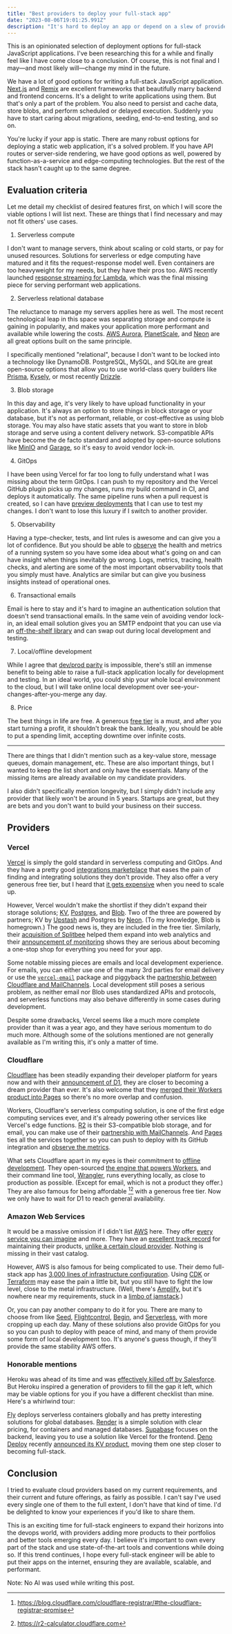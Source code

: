 ```yaml
---
title: "Best providers to deploy your full-stack app"
date: "2023-08-06T19:01:25.991Z"
description: "It's hard to deploy an app or depend on a slew of providers that may not be around in a year. Let me list a few reliable options that solve my problems."
---
```


This is an opinionated selection of deployment options for full-stack JavaScript applications. I've been researching this for a while and finally feel like I have come close to a conclusion. Of course, this is not final and I may—and most likely will—change my mind in the future.

We have a lot of good options for writing a full-stack JavaScript application. [Next.js](https://nextjs.org) and [Remix](https://remix.run) are excellent frameworks that beautifully marry backend and frontend concerns. It's a delight to write applications using them. But that's only a part of the problem. You also need to persist and cache data, store blobs, and perform scheduled or delayed execution. Suddenly you have to start caring about migrations, seeding, end-to-end testing, and so on.

You're lucky if your app is static. There are many robust options for deploying a static web application, it's a solved problem. If you have API routes or server-side rendering, we have good options as well, powered by function-as-a-service and edge-computing technologies. But the rest of the stack hasn't caught up to the same degree.

## Evaluation criteria

Let me detail my checklist of desired features first, on which I will score the viable options I will list next. These are things that I find necessary and may not fit others' use cases.

1. Serverless compute

I don't want to manage servers, think about scaling or cold starts, or pay for unused resources. Solutions for serverless or edge computing have matured and it fits the request-response model well. Even containers are too heavyweight for my needs, but they have their pros too. AWS recently launched [response streaming for Lambda](https://aws.amazon.com/blogs/compute/introducing-aws-lambda-response-streaming/), which was the final missing piece for serving performant web applications.

2. Serverless relational database

The reluctance to manage my servers applies here as well. The most recent technological leap in this space was separating storage and compute is gaining in popularity, and makes your application more performant and available while lowering the costs. [AWS Aurora](https://aws.amazon.com/rds/aurora/), [PlanetScale](https://planetscale.com), and [Neon](https://neon.tech) are all great options built on the same principle.

I specifically mentioned "relational", because I don't want to be locked into a technology like DynamoDB. PostgreSQL, MySQL, and SQLite are great open-source options that allow you to use world-class query builders like [Prisma](https://www.prisma.io), [Kysely](https://kysely.dev), or most recently [Drizzle](https://orm.drizzle.team).

3. Blob storage

In this day and age, it's very likely to have upload functionality in your application. It's always an option to store things in block storage or your database, but it's not as performant, reliable, or cost-effective as using blob storage. You may also have static assets that you want to store in blob storage and serve using a content delivery network. S3-compatible APIs have become the de facto standard and adopted by open-source solutions like [MinIO](https://min.io) and [Garage](https://garagehq.deuxfleurs.fr), so it's easy to avoid vendor lock-in.

4. GitOps

I have been using Vercel for far too long to fully understand what I was missing about the term GitOps. I can push to my repository and the Vercel GitHub plugin picks up my changes, runs my build command in CI, and deploys it automatically. The same pipeline runs when a pull request is created, so I can have [preview deployments](https://vercel.com/docs/concepts/deployments/preview-deployments) that I can use to test my changes. I don't want to lose this luxury if I switch to another provider.

5. Observability

Having a type-checker, tests, and lint rules is awesome and can give you a lot of confidence. But you should be able to [observe](<https://en.wikipedia.org/wiki/Observability_(software)>) the health and metrics of a running system so you have some idea about what's going on and can have insight when things inevitably go wrong. Logs, metrics, tracing, health checks, and alerting are some of the most important observability tools that you simply must have. Analytics are similar but can give you business insights instead of operational ones.

6. Transactional emails

Email is here to stay and it's hard to imagine an authentication solution that doesn't send transactional emails. In the same vein of avoiding vendor lock-in, an ideal email solution gives you an SMTP endpoint that you can use via an [off-the-shelf library](https://nodemailer.com/about/) and can swap out during local development and testing.

7. Local/offline development

While I agree that [dev/prod parity](https://12factor.net/dev-prod-parity) is impossible, there's still an immense benefit to being able to raise a full-stack application locally for development and testing. In an ideal world, you could ship your whole local environment to the cloud, but I will take online local development over see-your-changes-after-you-merge any day.

8. Price

The best things in life are free. A generous [free tier](https://www.techtarget.com/searchcloudcomputing/tip/Try-before-you-buy-with-free-tiers-in-cloud) is a must, and after you start turning a profit, it shouldn't break the bank. Ideally, you should be able to put a spending limit, accepting downtime over infinite costs.

---

There are things that I didn't mention such as a key-value store, message queues, domain management, etc. These are also important things, but I wanted to keep the list short and only have the essentials. Many of the missing items are already available on my candidate providers.

I also didn't specifically mention longevity, but I simply didn't include any provider that likely won't be around in 5 years. Startups are great, but they are bets and you don't want to build your business on their success.

## Providers

### Vercel

[Vercel](https://vercel.com) is simply the gold standard in serverless computing and GitOps. And they have a pretty good [integrations marketplace](https://vercel.com/integrations) that eases the pain of finding and integrating solutions they don't provide. They also offer a very generous free tier, but I heard that [it gets expensive](https://medium.com/@sushrit.pk21/how-when-and-why-you-should-switch-from-vercel-to-a-different-hosting-provider-especially-for-8ba25e439788) when you need to scale up.

However, Vercel wouldn't make the shortlist if they didn't expand their storage solutions; [KV](https://vercel.com/storage/kv), [Postgres](https://vercel.com/storage/postgres), and [Blob](https://vercel.com/storage/blob). Two of the three are powered by partners; KV by [Upstash](https://upstash.com) and Postgres by [Neon](https://neon.tech). (To my knowledge, Blob is homegrown.) The good news is, they are included in the free tier. Similarly, their [acquisition of Splitbee](https://vercel.com/blog/vercel-acquires-splitbee) helped them expand into web analytics and their [announcement of monitoring](https://vercel.com/blog/introducing-monitoring) shows they are serious about becoming a one-stop shop for everything you need for your app.

Some notable missing pieces are emails and local development experience. For emails, you can either use one of the many 3rd parties for email delivery or use the [`vercel-email`](https://github.com/Sh4yy/vercel-email) package and piggyback the [partnership between Cloudflare and MailChannels](https://blog.cloudflare.com/sending-email-from-workers-with-mailchannels/). Local development still poses a serious problem, as neither email nor Blob uses standardized APIs and protocols, and serverless functions may also behave differently in some cases during development.

Despite some drawbacks, Vercel seems like a much more complete provider than it was a year ago, and they have serious momentum to do much more. Although some of the solutions mentioned are not generally available as I'm writing this, it's only a matter of time.

### Cloudflare

[Cloudflare](https://www.cloudflare.com) has been steadily expanding their developer platform for years now and with their [announcement of D1](https://blog.cloudflare.com/introducing-d1/), they are closer to becoming a dream provider than ever. It's also welcome that they [merged their Workers product into Pages](https://blog.cloudflare.com/pages-and-workers-are-converging-into-one-experience/) so there's no more overlap and confusion.

Workers, Cloudflare's serverless computing solution, is one of the first edge computing services ever, and it's already powering other services like Vercel's edge functions. [R2](https://www.cloudflare.com/developer-platform/r2/) is their S3-compatible blob storage, and for email, you can make use of their [partnership with MailChannels](https://blog.cloudflare.com/sending-email-from-workers-with-mailchannels/). And [Pages](https://pages.cloudflare.com) ties all the services together so you can push to deploy with its GitHub integration and [observe the metrics](https://developers.cloudflare.com/workers/observability/).

What sets Cloudflare apart in my eyes is their commitment to [offline development](https://developers.cloudflare.com/pages/platform/functions/local-development/). They open-sourced [the engine that powers Workers](https://github.com/cloudflare/workerd), and their command line tool, [Wrangler](https://developers.cloudflare.com/workers/wrangler/), runs everything locally, as close to production as possible. (Except for email, which is not a product they offer.) They are also famous for being affordable [^1][^2] with a generous free tier. Now we only have to wait for D1 to reach general availability.

### Amazon Web Services

It would be a massive omission if I didn't list [AWS](https://aws.amazon.com) here. They offer [every service you can imagine](https://aws.amazon.com/products/) and more. They have an [excellent track record](https://twitter.com/rakyll/status/1671354533375795200) for maintaining their products, [unlike a certain cloud provider](https://blog.pragmaticengineer.com/google-domains-to-shut-down/). Nothing is missing in their vast catalog.

However, AWS is also famous for being complicated to use. Their demo full-stack app has [3,000 lines of infrastructure configuration](https://github.com/aws-samples/aws-bookstore-demo-app/blob/41838c0/template/master-fullstack.yaml). Using [CDK](https://aws.amazon.com/cdk/) or [Terraform](https://www.terraform.io) may ease the pain a little bit, but you still have to fight the low level, close to the metal infrastructure. (Well, there's [Amplify](https://aws.amazon.com/amplify/), but it's nowhere near my requirements, stuck in a [limbo of jamstack](https://remotesynthesis.com/blog/goodbye-jamstack/).)

Or, you can pay another company to do it for you. There are many to choose from like [Seed](https://seed.run), [Flightcontrol](https://www.flightcontrol.dev), [Begin](https://begin.com), and [Serverless](https://www.serverless.com), with more cropping up each day. Many of these solutions also provide GitOps for you so you can push to deploy with peace of mind, and many of them provide some form of local development too. It's anyone's guess though, if they'll provide the same stability AWS offers.

### Honorable mentions

Heroku was ahead of its time and was [effectively killed off by Salesforce](https://techcrunch.com/2022/08/25/heroku-announces-plans-to-eliminate-free-plans-blaming-fraud-and-abuse/). But Heroku inspired a generation of providers to fill the gap it left, which may be viable options for you if you have a different checklist than mine. Here's a whirlwind tour:

[Fly](https://fly.io) deploys serverless containers globally and has pretty interesting solutions for global databases. [Render](https://render.com) is a simple solution with clear pricing, for containers and managed databases. [Supabase](https://supabase.com) focuses on the backend, leaving you to use a solution like Vercel for the frontend. [Deno Deploy](https://deno.com/deploy) recently [announced its KV product](https://deno.com/kv), moving them one step closer to becoming full-stack.

## Conclusion

I tried to evaluate cloud providers based on my current requirements, and their current and future offerings, as fairly as possible. I can't say I've used every single one of them to the full extent, I don't have that kind of time. I'd be delighted to know your experiences if you'd like to share them.

This is an exciting time for full-stack engineers to expand their horizons into the devops world, with providers adding more products to their portfolios and better tools emerging every day. I believe it's important to own every part of the stack and use state-of-the-art tools and conventions while doing so. If this trend continues, I hope every full-stack engineer will be able to put their apps on the internet, ensuring they are available, scalable, and performant.

Note: No AI was used while writing this post.

[^1]: https://blog.cloudflare.com/cloudflare-registrar/#the-cloudflare-registrar-promise
[^2]: https://r2-calculator.cloudflare.com
